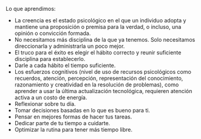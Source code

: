 Lo que aprendimos:

- La creencia es el estado psicológico en el que un individuo adopta y mantiene una proposición o premisa para la verdad, o incluso, una opinión o convicción formada.
- No necesitamos más disciplina de la que ya tenemos. Solo necesitamos direccionarla y administrarla un poco mejor.
- El truco para el éxito es elegir el hábito correcto y reunir suficiente disciplina para establecerlo.
- Darle a cada hábito el tiempo suficiente.
- Los esfuerzos cognitivos (nivel de uso de recursos psicológicos como recuerdos, atención, percepción, representación del conocimiento, razonamiento y creatividad en la resolución de problemas), como aprender a usar la última actualización tecnológica, requieren atención activa a un costo de energía.
- Reflexionar sobre tu día.
- Tomar decisiones basadas en lo que es bueno para ti.
- Pensar en mejores formas de hacer tus tareas.
- Dedicar parte de tu tiempo a cuidarte.
- Optimizar la rutina para tener más tiempo libre.
